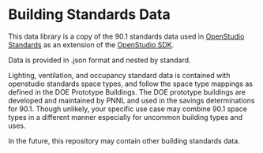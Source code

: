 # Building Standards Data

This data library is a copy of the 90.1 standards data used in [OpenStudio Standards](https://github.com/NREL/openstudio-standards/tree/master/lib/openstudio-standards/standards/ashrae_90_1) as an extension of the [OpenStudio SDK](https://www.openstudio.net/).

Data is provided in .json format and nested by standard.

Lighting, ventilation, and occupancy standard data is contained with openstudio standards space types, and follow the space type mappings as defined in the DOE Prototype Buildings.  The DOE prototype buildings are developed and maintained by PNNL and used in the savings determinations for 90.1.  Though unlikely, your specific use case may combine 90.1 space types in a different manner especially for uncommon building types and uses.

In the future, this repository may contain other building standards data.



